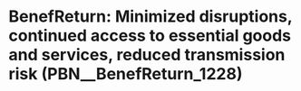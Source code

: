 # BenefReturn: __Minimized disruptions, continued access to essential goods and services, reduced transmission risk__ (PBN__BenefReturn_1228)


